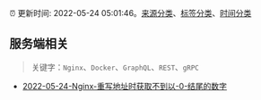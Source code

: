 :alarm_clock: 更新时间: 2022-05-24 05:01:46。[来源分类](../README.md)、[标签分类](../TAGS.md)、[时间分类](../TIMELINE.md)

## 服务端相关


> 关键字：`Nginx`、`Docker`、`GraphQL`、`REST`、`gRPC`



- [2022-05-24-Nginx-重写地址时获取不到以-0-结尾的数字](https://www.v2ex.com/t/854921) 